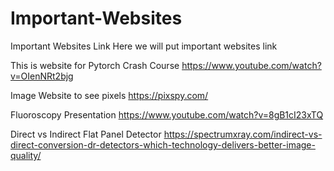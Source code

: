 # Important-Websites
Important Websites Link
Here we will put important websites link

This is website for Pytorch Crash Course
https://www.youtube.com/watch?v=OIenNRt2bjg

Image Website to see pixels
https://pixspy.com/

Fluoroscopy Presentation
https://www.youtube.com/watch?v=8gB1cI23xTQ

Direct vs Indirect Flat Panel Detector 
https://spectrumxray.com/indirect-vs-direct-conversion-dr-detectors-which-technology-delivers-better-image-quality/

